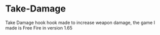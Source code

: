 # Take-Damage
Take Damage hook hook made to increase weapon damage, the game I made is Free Fire in version 1.65
